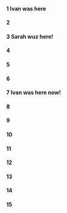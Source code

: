 #### 1 Ivan was here
#### 2
#### 3 Sarah wuz here!
#### 4
#### 5
#### 6
#### 7 Ivan was here now!
#### 8
#### 9
#### 10
#### 11
#### 12
#### 13
#### 14
#### 15